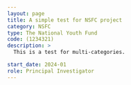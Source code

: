 ```yaml
---
layout: page
title: A simple test for NSFC project
category: NSFC
type: The National Youth Fund
code: (1234321)
description: >
  This is a test for multi-categories.

start_date: 2024-01
role: Principal Investigator
---
```

